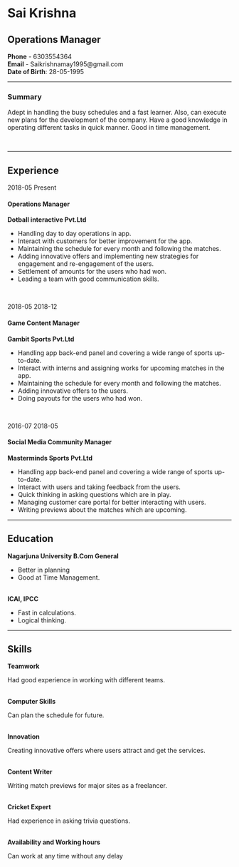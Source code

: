 <!DOCTYPE html>
<html lang="en" dir="ltr">

<head>
  <meta charset="utf-8">
  <title>Sai Krishna Resume</title>
</head>

<body>
  <h1>Sai Krishna</h1>
  <h2>Operations Manager</h2>
  <p><strong>Phone</strong> - 6303554364 <br>
    <strong>Email</strong> - Saikrishnamay1995@gmail.com <br>
    <strong>Date of Birth</strong>: 28-05-1995</p>
  <hr>
  <h3>Summary</h3>
  <p>Adept in handling the busy schedules and a fast learner. Also, can execute new plans for the development of the company. Have a good knowledge in operating different tasks in quick manner. Good in time management.</p>
  <br>
  <hr>
  <h2>Experience</h2>
  <p>2018-05 Present </p>
  <h4>Operations Manager</h4>
  <strong>Dotball interactive Pvt.Ltd</strong>
  <ul>
    <li>Handling day to day operations in app.</li>
    <li>Interact with customers for better improvement for the app.</li>
    <li>Maintaining the schedule for every month and following the matches.</li>
    <li>Adding innovative offers and implementing new strategies for engagement and re-engagement of the users.</li>
    <li>Settlement of amounts for the users who had won.</li>
    <li>Leading a team with good communication skills.</li>
  </ul>
  <br>
  <p>2018-05 2018-12</p>
  <h4>Game Content Manager</h4>
  <strong>Gambit Sports Pvt.Ltd</strong>
  <ul>
    <li>Handling app back-end panel and covering a wide range of sports up-to-date.</li>
    <li>Interact with interns and assigning works for upcoming matches in the app.</li>
    <li>Maintaining the schedule for every month and following the matches.</li>
    <li>Adding innovative offers to the users.</li>
    <li>Doing payouts for the users who had won.</li>
  </ul>
  <br>
  <p>2016-07 2018-05</p>
  <h4>Social Media Community Manager</h4>
  <strong>Masterminds Sports Pvt.Ltd</strong>
  <ul>
    <li>Handling app back-end panel and covering a wide range of sports up-to-date.</li>
    <li>Interact with users and taking feedback from the users.</li>
    <li>Quick thinking in asking questions which are in play.</li>
    <li>Managing customer care portal for better interacting with users. </li>
    <li>Writing previews about the matches which are upcoming.</li>
  </ul>
  <hr>
  <h2>Education</h2>
  <strong>Nagarjuna University B.Com General</strong>
  <ul>
    <li>Better in planning</li>
    <li>Good at Time Management.</li>
  </ul>
  <br>
  <strong>ICAI, IPCC</strong>
  <ul>
    <li>Fast in calculations.</li>
    <li>Logical thinking.</li>
  </ul>
  <hr>
  <h2>Skills</h2>
  <strong>Teamwork</strong>
  <p>Had good experience in working with different teams.</p>
  <br>
  <strong>Computer Skills</strong>
  <p>Can plan the schedule for future.</p>
  <br>
  <strong>Innovation</strong>
  <p>Creating innovative offers where users attract and get the services.</p>
  <br>
  <strong>Content Writer</strong>
  <p>Writing match previews for major sites as a freelancer.</p>
  <br>
  <strong>Cricket Expert</strong>
  <p>Had experience in asking trivia questions.</p>
  <br>
  <strong>Availability and Working hours</strong>
  <p>Can work at any time without any delay</p>
</body>

</html>
